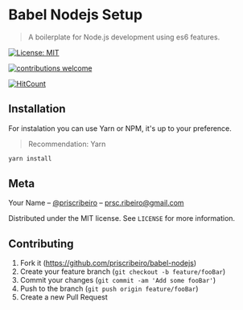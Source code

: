 # Babel Nodejs Setup
> A boilerplate for Node.js development using es6 features.

[![License: MIT](https://img.shields.io/badge/License-MIT-yellow.svg)](https://opensource.org/licenses/MIT)


[![contributions welcome](https://img.shields.io/badge/contributions-welcome-brightgreen.svg?style=flat)](https://github.com/priscribeiro/babel-nodejs/issues)


[![HitCount](http://hits.dwyl.io/priscribeiro/priscribeiro/babel-nodejs.svg)](http://hits.dwyl.io/priscribeiro/priscribeiro/babel-nodejs)



## Installation

For instalation you can use Yarn or NPM, it's up to your preference.
> Recommendation: Yarn

```sh
yarn install
```

## Meta

Your Name – [@priscribeiro](https://twitter.com/priscribeiro) – prsc.ribeiro@gmail.com

Distributed under the MIT license. See ``LICENSE`` for more information.

## Contributing

1. Fork it (<https://github.com/priscribeiro/babel-nodejs>)
2. Create your feature branch (`git checkout -b feature/fooBar`)
3. Commit your changes (`git commit -am 'Add some fooBar'`)
4. Push to the branch (`git push origin feature/fooBar`)
5. Create a new Pull Request